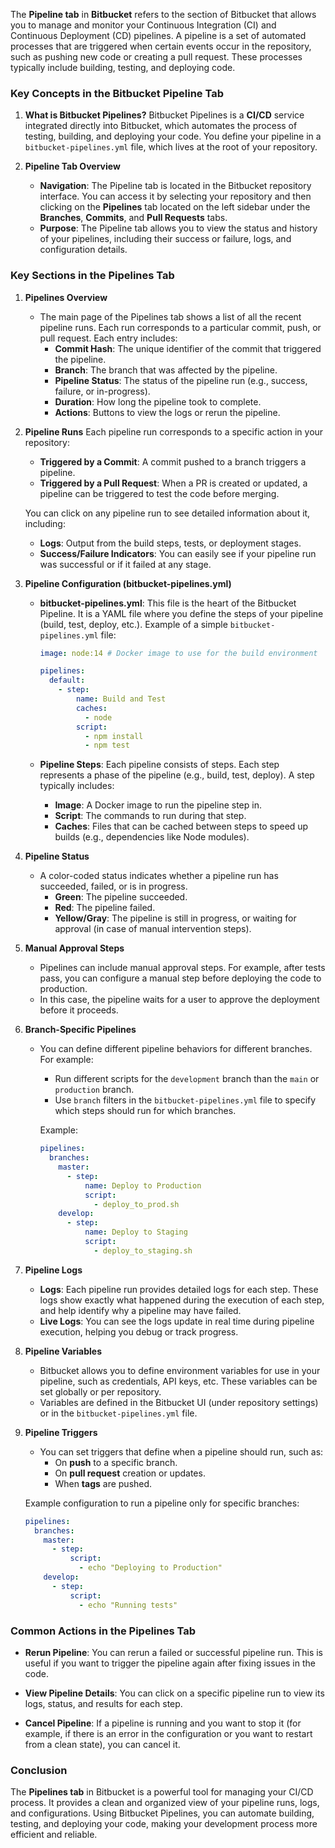 The **Pipeline tab** in **Bitbucket** refers to the section of Bitbucket that allows you to manage and monitor your Continuous Integration (CI) and Continuous Deployment (CD) pipelines. A pipeline is a set of automated processes that are triggered when certain events occur in the repository, such as pushing new code or creating a pull request. These processes typically include building, testing, and deploying code.

### Key Concepts in the Bitbucket Pipeline Tab

1. **What is Bitbucket Pipelines?**
   Bitbucket Pipelines is a **CI/CD** service integrated directly into Bitbucket, which automates the process of testing, building, and deploying your code. You define your pipeline in a `bitbucket-pipelines.yml` file, which lives at the root of your repository.

2. **Pipeline Tab Overview**
   - **Navigation**: The Pipeline tab is located in the Bitbucket repository interface. You can access it by selecting your repository and then clicking on the **Pipelines** tab located on the left sidebar under the **Branches**, **Commits**, and **Pull Requests** tabs.
   - **Purpose**: The Pipeline tab allows you to view the status and history of your pipelines, including their success or failure, logs, and configuration details.

### Key Sections in the **Pipelines** Tab

1. **Pipelines Overview**
   - The main page of the Pipelines tab shows a list of all the recent pipeline runs. Each run corresponds to a particular commit, push, or pull request. Each entry includes:
     - **Commit Hash**: The unique identifier of the commit that triggered the pipeline.
     - **Branch**: The branch that was affected by the pipeline.
     - **Pipeline Status**: The status of the pipeline run (e.g., success, failure, or in-progress).
     - **Duration**: How long the pipeline took to complete.
     - **Actions**: Buttons to view the logs or rerun the pipeline.

2. **Pipeline Runs**
   Each pipeline run corresponds to a specific action in your repository:
   - **Triggered by a Commit**: A commit pushed to a branch triggers a pipeline.
   - **Triggered by a Pull Request**: When a PR is created or updated, a pipeline can be triggered to test the code before merging.
   
   You can click on any pipeline run to see detailed information about it, including:
   - **Logs**: Output from the build steps, tests, or deployment stages.
   - **Success/Failure Indicators**: You can easily see if your pipeline run was successful or if it failed at any stage.
   
3. **Pipeline Configuration (bitbucket-pipelines.yml)**
   - **bitbucket-pipelines.yml**: This file is the heart of the Bitbucket Pipeline. It is a YAML file where you define the steps of your pipeline (build, test, deploy, etc.).
     Example of a simple `bitbucket-pipelines.yml` file:
     ```yaml
     image: node:14 # Docker image to use for the build environment

     pipelines:
       default:
         - step:
             name: Build and Test
             caches:
               - node
             script:
               - npm install
               - npm test
     ```

   - **Pipeline Steps**: Each pipeline consists of steps. Each step represents a phase of the pipeline (e.g., build, test, deploy). A step typically includes:
     - **Image**: A Docker image to run the pipeline step in.
     - **Script**: The commands to run during that step.
     - **Caches**: Files that can be cached between steps to speed up builds (e.g., dependencies like Node modules).

4. **Pipeline Status**
   - A color-coded status indicates whether a pipeline run has succeeded, failed, or is in progress.
     - **Green**: The pipeline succeeded.
     - **Red**: The pipeline failed.
     - **Yellow/Gray**: The pipeline is still in progress, or waiting for approval (in case of manual intervention steps).
     
5. **Manual Approval Steps**
   - Pipelines can include manual approval steps. For example, after tests pass, you can configure a manual step before deploying the code to production.
   - In this case, the pipeline waits for a user to approve the deployment before it proceeds.

6. **Branch-Specific Pipelines**
   - You can define different pipeline behaviors for different branches. For example:
     - Run different scripts for the `development` branch than the `main` or `production` branch.
     - Use `branch` filters in the `bitbucket-pipelines.yml` file to specify which steps should run for which branches.

     Example:
     ```yaml
     pipelines:
       branches:
         master:
           - step:
               name: Deploy to Production
               script:
                 - deploy_to_prod.sh
         develop:
           - step:
               name: Deploy to Staging
               script:
                 - deploy_to_staging.sh
     ```

7. **Pipeline Logs**
   - **Logs**: Each pipeline run provides detailed logs for each step. These logs show exactly what happened during the execution of each step, and help identify why a pipeline may have failed.
   - **Live Logs**: You can see the logs update in real time during pipeline execution, helping you debug or track progress.

8. **Pipeline Variables**
   - Bitbucket allows you to define environment variables for use in your pipeline, such as credentials, API keys, etc. These variables can be set globally or per repository.
   - Variables are defined in the Bitbucket UI (under repository settings) or in the `bitbucket-pipelines.yml` file.

9. **Pipeline Triggers**
   - You can set triggers that define when a pipeline should run, such as:
     - On **push** to a specific branch.
     - On **pull request** creation or updates.
     - When **tags** are pushed.
   
   Example configuration to run a pipeline only for specific branches:
   ```yaml
   pipelines:
     branches:
       master:
         - step:
             script:
               - echo "Deploying to Production"
       develop:
         - step:
             script:
               - echo "Running tests"
   ```

### Common Actions in the Pipelines Tab

- **Rerun Pipeline**: You can rerun a failed or successful pipeline run. This is useful if you want to trigger the pipeline again after fixing issues in the code.
  
- **View Pipeline Details**: You can click on a specific pipeline run to view its logs, status, and results for each step.

- **Cancel Pipeline**: If a pipeline is running and you want to stop it (for example, if there is an error in the configuration or you want to restart from a clean state), you can cancel it.

### Conclusion
The **Pipelines tab** in Bitbucket is a powerful tool for managing your CI/CD process. It provides a clean and organized view of your pipeline runs, logs, and configurations. Using Bitbucket Pipelines, you can automate building, testing, and deploying your code, making your development process more efficient and reliable.
